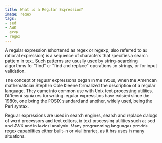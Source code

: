 ```yaml
---
title: What is a Regular Expression?
image: regex
tags:
- sed
- AWK
- grep
- regex
---
```

A regular expression (shortened as regex or regexp; also referred to as rational expression) is a sequence of characters that specifies a search pattern in text. Such patterns are usually used by string-searching algorithms for "find" or "find and replace" operations on strings, or for input validation.

The concept of regular expressions began in the 1950s, when the American mathematician Stephen Cole Kleene formalized the description of a regular language. They came into common use with Unix text-processing utilities. Different syntaxes for writing regular expressions have existed since the 1980s, one being the POSIX standard and another, widely used, being the Perl syntax.

Regular expressions are used in search engines, search and replace dialogs of word processors and text editors, in text processing utilities such as sed and AWK and in lexical analysis. Many programming languages provide regex capabilities either built-in or via libraries, as it has uses in many situations.